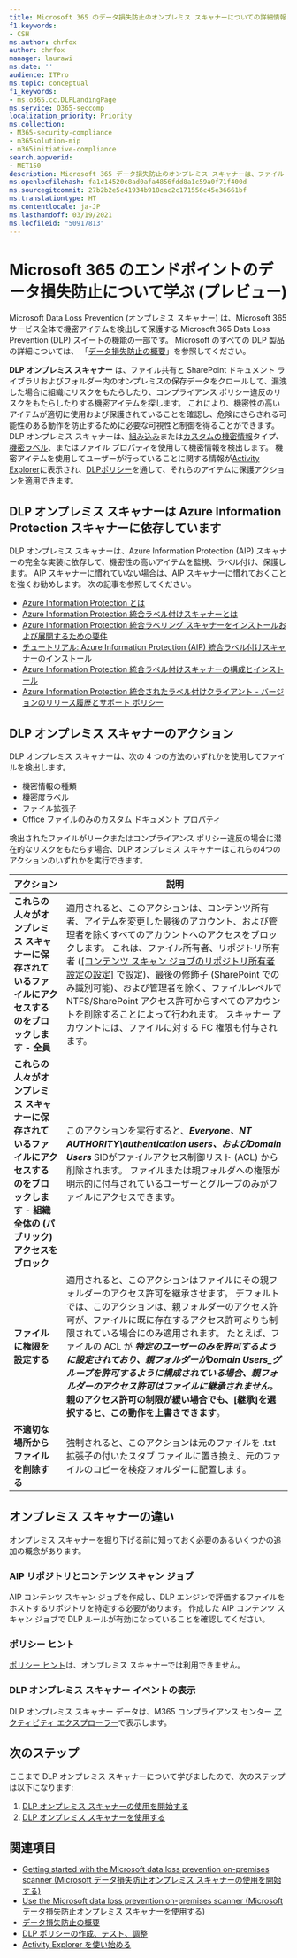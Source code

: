 ```yaml
---
title: Microsoft 365 のデータ損失防止のオンプレミス スキャナーについての詳細情報 (プレビュー)
f1.keywords:
- CSH
ms.author: chrfox
author: chrfox
manager: laurawi
ms.date: ''
audience: ITPro
ms.topic: conceptual
f1_keywords:
- ms.o365.cc.DLPLandingPage
ms.service: O365-seccomp
localization_priority: Priority
ms.collection:
- M365-security-compliance
- m365solution-mip
- m365initiative-compliance
search.appverid:
- MET150
description: Microsoft 365 データ損失防止のオンプレミス スキャナーは、ファイル　アクティビティの監視とそれらのファイルの保護アクションを、オンプレミスのファイル共有と SharePoint フォルダーおよびドキュメント ライブラリに拡張します。 ファイルは、Azure Information Protection (AIP) スキャナーによってスキャンされ、保護されます
ms.openlocfilehash: fa1c14520c8ad0afa4856fdd8a1c59a0f71f400d
ms.sourcegitcommit: 27b2b2e5c41934b918cac2c171556c45e36661bf
ms.translationtype: HT
ms.contentlocale: ja-JP
ms.lasthandoff: 03/19/2021
ms.locfileid: "50917813"
---
```

# <a name="learn-about-the-microsoft-365-data-loss-prevention-on-premises-scanner-preview"></a>Microsoft 365 のエンドポイントのデータ損失防止について学ぶ (プレビュー) 

Microsoft Data Loss Prevention (オンプレミス スキャナー) は、Microsoft 365 サービス全体で機密アイテムを検出して保護する Microsoft 365 Data Loss Prevention (DLP) スイートの機能の一部です。 Microsoft のすべての DLP 製品 の詳細については、 「[データ損失防止の概要](data-loss-prevention-policies.md)」を参照してください。

**DLP オンプレミス スキャナー** は、ファイル共有と SharePoint ドキュメント ライブラリおよびフォルダー内のオンプレミスの保存データをクロールして、漏洩した場合に組織にリスクをもたらしたり、コンプライアンス ポリシー違反のリスクをもたらしたりする機密アイテムを探します。 これにより、機密性の高いアイテムが適切に使用および保護されていることを確認し、危険にさらされる可能性のある動作を防止するために必要な可視性と制御を得ることができます。 DLP オンプレミス スキャナーは、[組み込み](sensitive-information-type-entity-definitions.md)または[カスタムの機密情報](create-a-custom-sensitive-information-type.md)タイプ、[機密ラベル](sensitivity-labels.md)、またはファイル プロパティを使用して機密情報を検出します。 機密アイテムを使用してユーザーが行っていることに関する情報が[Activity Explorer](data-classification-activity-explorer.md)に表示され、[DLPポリシー](create-test-tune-dlp-policy.md)を通して、それらのアイテムに保護アクションを適用できます。

## <a name="the-dlp-on-premises-scanner-relies-on-azure-information-protection-scanner"></a>DLP オンプレミス スキャナーは Azure Information Protection スキャナーに依存しています

DLP オンプレミス スキャナーは、Azure Information Protection (AIP) スキャナーの完全な実装に依存して、機密性の高いアイテムを監視、ラベル付け、保護します。 AIP スキャナーに慣れていない場合は、AIP スキャナーに慣れておくことを強くお勧めします。 次の記事を参照してください。

- [Azure Information Protection とは](/azure/information-protection/what-is-information-protection)
- [Azure Information Protection 統合ラベル付けスキャナーとは](/azure/information-protection/deploy-aip-scanner)
- [Azure Information Protection 統合ラベリング スキャナーをインストールおよび展開するための要件](/azure/information-protection/deploy-aip-scanner-prereqs)
- [チュートリアル: Azure Information Protection (AIP) 統合ラベル付けスキャナーのインストール](/azure/information-protection/tutorial-install-scanner)
- [Azure Information Protection 統合ラベル付けスキャナーの構成とインストール](/azure/information-protection/deploy-aip-scanner-configure-install)
- [Azure Information Protection 統合されたラベル付けクライアント - バージョンのリリース履歴とサポート ポリシー](/azure/information-protection/rms-client/unifiedlabelingclient-version-release-history)

## <a name="dlp-on-premises-scanner-actions"></a>DLP オンプレミス スキャナーのアクション

DLP オンプレミス スキャナーは、次の 4 つの方法のいずれかを使用してファイルを検出します。

- 機密情報の種類
- 機密度ラベル
- ファイル拡張子
- Office ファイルのみのカスタム ドキュメント プロパティ 

検出されたファイルがリークまたはコンプライアンス ポリシー違反の場合に潜在的なリスクをもたらす場合、DLP オンプレミス スキャナーはこれらの4つのアクションのいずれかを実行できます。

|アクション |説明  |
|---------|---------|
|**これらの人々がオンプレミス スキャナーに保存されているファイルにアクセスするのをブロックします - 全員** | 適用されると、このアクションは、コンテンツ所有者、アイテムを変更した最後のアカウント、および管理者を除くすべてのアカウントへのアクセスをブロックします。 これは、ファイル所有者、リポジトリ所有者 ([[コンテンツ スキャン ジョブのリポジトリ所有者設定の設定]](/azure/information-protection/deploy-aip-scanner-configure-install#use-a-data-loss-prevention-dlp-policy-public-preview) で設定)、最後の修飾子 (SharePoint でのみ識別可能)、および管理者を除く、ファイルレベルで NTFS/SharePoint アクセス許可からすべてのアカウントを削除することによって行われます。 スキャナー アカウントには、ファイルに対する FC 権限も付与されます。|
|**これらの人々がオンプレミス スキャナーに保存されているファイルにアクセスするのをブロックします - 組織全体の (パブリック) アクセスをブロック**    |このアクションを実行すると、**_Everyone_*_、_*_NT AUTHORITY\authentication users_*_、および_*_Domain Users_** SIDがファイルアクセス制御リスト (ACL) から削除されます。 ファイルまたは親フォルダへの権限が明示的に付与されているユーザーとグループのみがファイルにアクセスできます。|
|**ファイルに権限を設定する**|適用されると、このアクションはファイルにその親フォルダーのアクセス許可を継承させます。 デフォルトでは、このアクションは、親フォルダーのアクセス許可が、ファイルに既に存在するアクセス許可よりも制限されている場合にのみ適用されます。 たとえば、ファイルの ACL が **_特定のユーザー_*_のみを許可するように設定されており、親フォルダーが_*_Domain Users_*_グループを許可するように構成されている場合、親フォルダーのアクセス許可はファイルに継承されません。* 親のアクセス許可の制限が緩い場合でも、[継承]を選択すると、この動作を上書きできます**。|
|**不適切な場所からファイルを削除する**|強制されると、このアクションは元のファイルを .txt 拡張子の付いたスタブ ファイルに置き換え、元のファイルのコピーを検疫フォルダーに配置します。 

## <a name="whats-different-in-the-on-premises-scanner"></a>オンプレミス スキャナーの違い

オンプレミス スキャナーを掘り下げる前に知っておく必要のあるいくつかの追加の概念があります。

### <a name="aip-repositories-and-content-scan-jobs"></a>AIP リポジトリとコンテンツ スキャン ジョブ

AIP コンテンツ スキャン ジョブを作成し、DLP エンジンで評価するファイルをホストするリポジトリを特定する必要があります。 作成した AIP コンテンツ スキャン ジョブで DLP ルールが有効になっていることを確認してください。

### <a name="policy-tips"></a>ポリシー ヒント

[ポリシー ヒント](use-notifications-and-policy-tips.md)は、オンプレミス スキャナーでは利用できません。


### <a name="viewing-dlp-on-premises-scanner-events"></a>DLP オンプレミス スキャナー イベントの表示

DLP オンプレミス スキャナー データは、M365 コンプライアンス センター [アクティビティ エクスプローラー](data-classification-activity-explorer.md)で表示します。 

## <a name="next-steps"></a>次のステップ

ここまで DLP オンプレミス スキャナーについて学びましたので、次のステップは以下になります:

1. [DLP オンプレミス スキャナーの使用を開始する](dlp-on-premises-scanner-get-started.md)
2. [DLP オンプレミス スキャナーを使用する](dlp-on-premises-scanner-use.md)

## <a name="see-also"></a>関連項目

- [Getting started with the Microsoft data loss prevention on-premises scanner (Microsoft データ損失防止オンプレミス スキャナーの使用を開始する)](dlp-on-premises-scanner-get-started.md)
- [Use the Microsoft data loss prevention on-premises scanner (Microsoft データ損失防止オンプレミス スキャナーを使用する)](dlp-on-premises-scanner-use.md)
- [データ損失防止の概要](data-loss-prevention-policies.md)
- [DLP ポリシーの作成、テスト、調整](create-test-tune-dlp-policy.md)
- [Activity Explorer を使い始める](data-classification-activity-explorer.md)